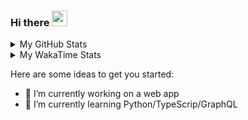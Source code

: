 ### Hi there <img src="https://media.giphy.com/media/hvRJCLFzcasrR4ia7z/giphy.gif" width="25px">

<details> 
  <summary>My GitHub Stats</summary>
  <br />
  
  [![Flasssh's github stats](https://github-readme-stats.vercel.app/api?username=Flasssh&count_private=true&show_icons=true)](https://github.com/anuraghazra/github-readme-stats)
  
  [![Flasssh's GitHub stats](https://github-readme-stats.vercel.app/api/top-langs/?username=Flasssh&layout=compact)](https://github.com/anuraghazra/github-readme-stats)

</details>

<details> 
  <summary>My WakaTime Stats</summary>
  <br />
  
  [![Flasssh's wakatime stats](https://github-readme-stats.vercel.app/api/wakatime?username=Flasssh&layout=compact)](https://github.com/anuraghazra/github-readme-stats)

</details>

Here are some ideas to get you started:

- 🔭 I’m currently working on a web app
- 🌱 I’m currently learning Python/TypeScrip/GraphQL
